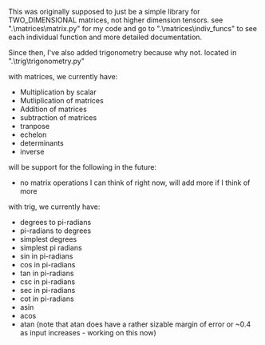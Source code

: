 This was originally supposed to just be a simple library for TWO_DIMENSIONAL matrices, not higher dimension tensors. see ".\matrices\matrix.py" for my code and go to ".\matrices\indiv_funcs\" to see each individual function and more detailed documentation. 

Since then, I've also added trigonometry because why not. located in ".\trig\trigonometry.py"



with matrices, we currently have:
*   Multiplication by scalar
*   Mutliplication of matrices
*   Addition of matrices
*   subtraction of matrices
*   tranpose
*   echelon
*   determinants
*   inverse

will be support for the following in the future:
*   no matrix operations I can think of right now, will add more if I think of more

with trig, we currently have:
*   degrees to pi-radians
*   pi-radians to degrees
*   simplest degrees
*   simplest pi radians
*   sin in pi-radians
*   cos in pi-radians
*   tan in pi-radians
*   csc in pi-radians
*   sec in pi-radians
*   cot in pi-radians
*   asin
*   acos
*   atan (note that atan does have a rather sizable margin of error or ~0.4 as input increases - working on this now)

